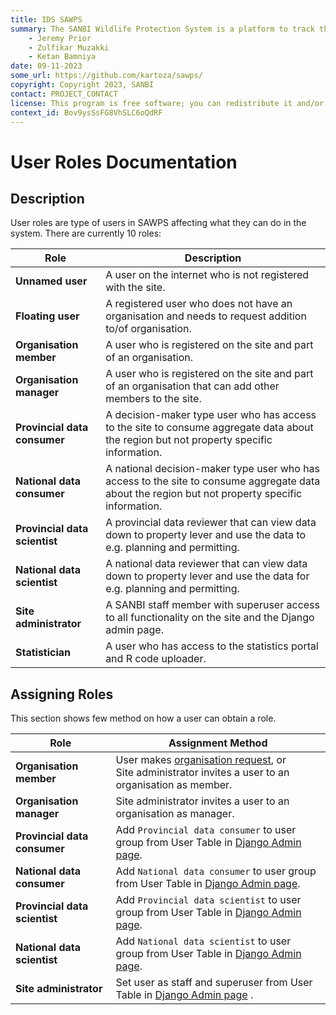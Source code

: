 ```yaml
---
title: IDS SAWPS
summary: The SANBI Wildlife Protection System is a platform to track the population levels of endangered wildlife.
    - Jeremy Prior
    - Zulfikar Muzakki
    - Ketan Bamniya
date: 09-11-2023
some_url: https://github.com/kartoza/sawps/
copyright: Copyright 2023, SANBI
contact: PROJECT_CONTACT
license: This program is free software; you can redistribute it and/or modify it under the terms of the GNU Affero General Public License as published by the Free Software Foundation; either version 3 of the License, or (at your option) any later version.
context_id: Bov9ysSsFG8VhSLC6oQdRF
---
```


# User Roles Documentation

## Description

User roles are type of users in SAWPS affecting what they can do in the system. 
There are currently 10 roles:

| Role                          | Description                                                                                                                                      |
|-------------------------------|--------------------------------------------------------------------------------------------------------------------------------------------------|
| **Unnamed user**              | A user on the internet who is not registered with the site.                                                                                      |
| **Floating user**             | A registered user who does not have an organisation and needs to request addition to/of organisation.                                            |
| **Organisation member**       | A user who is registered on the site and part of an organisation.                                                                                |
| **Organisation manager**      | A user who is registered on the site and part of an organisation that can add other members to the site.                                         |
| **Provincial data consumer**  | A decision-maker type user who has access to the site to consume aggregate data about the region but not property specific information.          |
| **National data consumer**    | A national decision-maker type user who has access to the site to consume aggregate data about the region but not property specific information. |
| **Provincial data scientist** | A provincial data reviewer that can view data down to property lever and use the data to e.g. planning and permitting.                           |
| **National data scientist**   | A national data reviewer that can view data down to property lever and use the data for e.g. planning and permitting.                            |
| **Site administrator**        | A SANBI staff member with superuser access to all functionality on the site and the Django admin page.                                           |
| **Statistician**              | A user who has access to the statistics portal and R code uploader.                                                                              |

## Assigning Roles

This section shows few method on how a user can obtain a role.


| Role                          | Assignment Method                                                                                                                                 |
|-------------------------------|---------------------------------------------------------------------------------------------------------------------------------------------------|
| **Organisation member**       | User makes [organisation request](./user-profile/request-organisation.md), or<br/>Site administrator invites a user to an organisation as member. |
| **Organisation manager**      | Site administrator invites a user to an organisation as manager.                                                                                  |
| **Provincial data consumer**  | Add `Provincial data consumer` to user group from User Table in [Django Admin page](../../administrator/manual/django-admin.md).                  |
| **National data consumer**    | Add `National data consumer` to user group from User Table in [Django Admin page](../../administrator/manual/django-admin.md).                    |
| **Provincial data scientist** | Add `Provincial data scientist` to user group from User Table in [Django Admin page](../../administrator/manual/django-admin.md).                 |
| **National data scientist**   | Add `National data scientist` to user group from User Table in [Django Admin page](../../administrator/manual/django-admin.md).                   |
| **Site administrator**        | Set user as staff and superuser from User Table in [Django Admin page](../../administrator/manual/django-admin.md)  .                             |